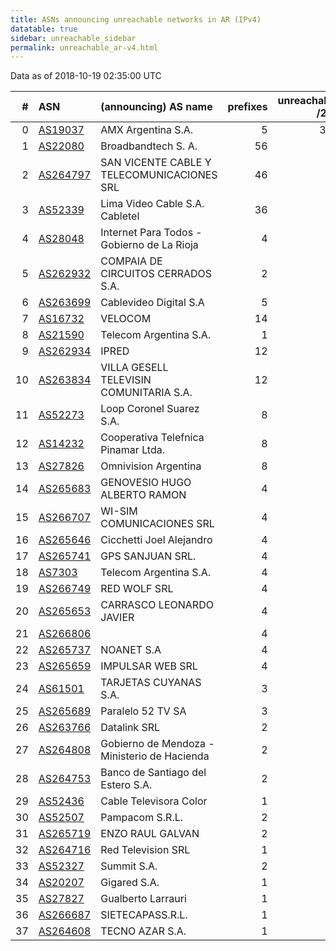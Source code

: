 ```yaml
---
title: ASNs announcing unreachable networks in AR (IPv4)
datatable: true
sidebar: unreachable_sidebar
permalink: unreachable_ar-v4.html
---
```


Data as of 2018-10-19 02:35:00 UTC


<div class="datatable-begin"></div>

|   # | ASN                                      | (announcing) AS name                         |   prefixes |   unreachable /24s |
|----:|:-----------------------------------------|:---------------------------------------------|-----------:|-------------------:|
|   0 | [AS19037](unreachable_AS19037-v4.html)   | AMX Argentina S.A.                           |          5 |                352 |
|   1 | [AS22080](unreachable_AS22080-v4.html)   | Broadbandtech S. A.                          |         56 |                 70 |
|   2 | [AS264797](unreachable_AS264797-v4.html) | SAN VICENTE CABLE Y TELECOMUNICACIONES SRL   |         46 |                 46 |
|   3 | [AS52339](unreachable_AS52339-v4.html)   | Lima Video Cable S.A. Cabletel               |         36 |                 36 |
|   4 | [AS28048](unreachable_AS28048-v4.html)   | Internet Para Todos - Gobierno de La Rioja   |          4 |                 32 |
|   5 | [AS262932](unreachable_AS262932-v4.html) | COMPAIA DE CIRCUITOS CERRADOS S.A.           |          2 |                 24 |
|   6 | [AS263699](unreachable_AS263699-v4.html) | Cablevideo Digital S.A                       |          5 |                 18 |
|   7 | [AS16732](unreachable_AS16732-v4.html)   | VELOCOM                                      |         14 |                 17 |
|   8 | [AS21590](unreachable_AS21590-v4.html)   | Telecom Argentina S.A.                       |          1 |                 16 |
|   9 | [AS262934](unreachable_AS262934-v4.html) | IPRED                                        |         12 |                 12 |
|  10 | [AS263834](unreachable_AS263834-v4.html) | VILLA GESELL TELEVISIN COMUNITARIA S.A.      |         12 |                 12 |
|  11 | [AS52273](unreachable_AS52273-v4.html)   | Loop Coronel Suarez S.A.                     |          8 |                  8 |
|  12 | [AS14232](unreachable_AS14232-v4.html)   | Cooperativa Telefnica Pinamar Ltda.          |          8 |                  8 |
|  13 | [AS27826](unreachable_AS27826-v4.html)   | Omnivision Argentina                         |          8 |                  8 |
|  14 | [AS265683](unreachable_AS265683-v4.html) | GENOVESIO HUGO ALBERTO RAMON                 |          4 |                  6 |
|  15 | [AS266707](unreachable_AS266707-v4.html) | WI-SIM COMUNICACIONES SRL                    |          4 |                  4 |
|  16 | [AS265646](unreachable_AS265646-v4.html) | Cicchetti Joel Alejandro                     |          4 |                  4 |
|  17 | [AS265741](unreachable_AS265741-v4.html) | GPS SANJUAN SRL.                             |          4 |                  4 |
|  18 | [AS7303](unreachable_AS7303-v4.html)     | Telecom Argentina S.A.                       |          4 |                  4 |
|  19 | [AS266749](unreachable_AS266749-v4.html) | RED WOLF SRL                                 |          4 |                  4 |
|  20 | [AS265653](unreachable_AS265653-v4.html) | CARRASCO LEONARDO JAVIER                     |          4 |                  4 |
|  21 | [AS266806](unreachable_AS266806-v4.html) |                                              |          4 |                  4 |
|  22 | [AS265737](unreachable_AS265737-v4.html) | NOANET S.A                                   |          4 |                  4 |
|  23 | [AS265659](unreachable_AS265659-v4.html) | IMPULSAR WEB SRL                             |          4 |                  4 |
|  24 | [AS61501](unreachable_AS61501-v4.html)   | TARJETAS CUYANAS S.A.                        |          3 |                  3 |
|  25 | [AS265689](unreachable_AS265689-v4.html) | Paralelo 52 TV SA                            |          3 |                  3 |
|  26 | [AS263766](unreachable_AS263766-v4.html) | Datalink SRL                                 |          2 |                  2 |
|  27 | [AS264808](unreachable_AS264808-v4.html) | Gobierno de Mendoza - Ministerio de Hacienda |          2 |                  2 |
|  28 | [AS264753](unreachable_AS264753-v4.html) | Banco de Santiago del Estero S.A.            |          2 |                  2 |
|  29 | [AS52436](unreachable_AS52436-v4.html)   | Cable Televisora Color                       |          1 |                  2 |
|  30 | [AS52507](unreachable_AS52507-v4.html)   | Pampacom S.R.L.                              |          2 |                  2 |
|  31 | [AS265719](unreachable_AS265719-v4.html) | ENZO RAUL GALVAN                             |          2 |                  2 |
|  32 | [AS264716](unreachable_AS264716-v4.html) | Red Television SRL                           |          1 |                  2 |
|  33 | [AS52327](unreachable_AS52327-v4.html)   | Summit S.A.                                  |          2 |                  2 |
|  34 | [AS20207](unreachable_AS20207-v4.html)   | Gigared S.A.                                 |          1 |                  1 |
|  35 | [AS27827](unreachable_AS27827-v4.html)   | Gualberto Larrauri                           |          1 |                  1 |
|  36 | [AS266687](unreachable_AS266687-v4.html) | SIETECAPASS.R.L.                             |          1 |                  1 |
|  37 | [AS264608](unreachable_AS264608-v4.html) | TECNO AZAR S.A.                              |          1 |                  1 |

<div class="datatable-end"></div>